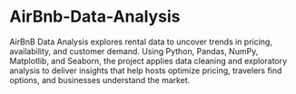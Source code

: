 # AirBnb-Data-Analysis
AirBnB Data Analysis explores rental data to uncover trends in pricing, availability, and customer demand. Using Python, Pandas, NumPy, Matplotlib, and Seaborn, the project applies data cleaning and exploratory analysis to deliver insights that help hosts optimize pricing, travelers find options, and businesses understand the market.
